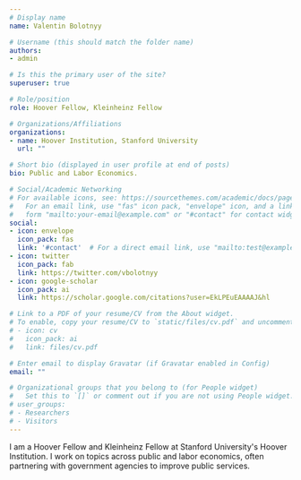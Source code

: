 ```yaml
---
# Display name
name: Valentin Bolotnyy

# Username (this should match the folder name)
authors:
- admin

# Is this the primary user of the site?
superuser: true

# Role/position
role: Hoover Fellow, Kleinheinz Fellow

# Organizations/Affiliations
organizations:
- name: Hoover Institution, Stanford University
  url: ""

# Short bio (displayed in user profile at end of posts)
bio: Public and Labor Economics.

# Social/Academic Networking
# For available icons, see: https://sourcethemes.com/academic/docs/page-builder/#icons
#   For an email link, use "fas" icon pack, "envelope" icon, and a link in the
#   form "mailto:your-email@example.com" or "#contact" for contact widget.
social:
- icon: envelope
  icon_pack: fas
  link: '#contact'  # For a direct email link, use "mailto:test@example.org".
- icon: twitter
  icon_pack: fab
  link: https://twitter.com/vbolotnyy
- icon: google-scholar
  icon_pack: ai
  link: https://scholar.google.com/citations?user=EkLPEuEAAAAJ&hl

# Link to a PDF of your resume/CV from the About widget.
# To enable, copy your resume/CV to `static/files/cv.pdf` and uncomment the lines below.
# - icon: cv
#   icon_pack: ai
#   link: files/cv.pdf

# Enter email to display Gravatar (if Gravatar enabled in Config)
email: ""

# Organizational groups that you belong to (for People widget)
#   Set this to `[]` or comment out if you are not using People widget.
# user_groups:
# - Researchers
# - Visitors
---
```


I am a Hoover Fellow and Kleinheinz Fellow at Stanford University's Hoover Institution. I work on topics across public and labor economics, often partnering with government agencies to improve public services.
